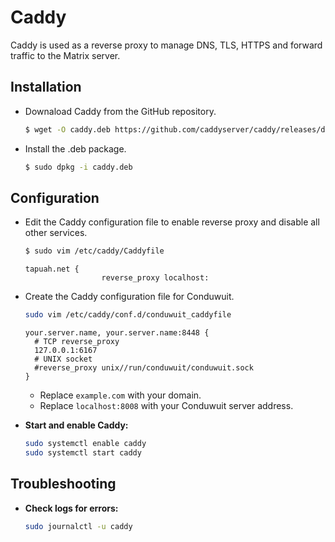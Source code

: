 # Caddy

Caddy is used as a reverse proxy to manage DNS, TLS, HTTPS and forward traffic to the Matrix server.

## Installation

- Downaload Caddy from the GitHub repository.

    ```sh
    $ wget -O caddy.deb https://github.com/caddyserver/caddy/releases/download/v2.8.4/caddy_2.8.4_linux_arm64.deb
    ```

- Install the .deb package.

  ```sh
  $ sudo dpkg -i caddy.deb
  ```

## Configuration

- Edit the Caddy configuration file to enable reverse proxy and disable all other services.
  
  ```sh
  $ sudo vim /etc/caddy/Caddyfile
  ```

  ```text
  tapuah.net {
                   reverse_proxy localhost:
- Create the Caddy configuration file for Conduwuit.

  ```sh
  sudo vim /etc/caddy/conf.d/conduwuit_caddyfile
  ```

  ```text
  your.server.name, your.server.name:8448 {
    # TCP reverse_proxy
    127.0.0.1:6167
    # UNIX socket
    #reverse_proxy unix//run/conduwuit/conduwuit.sock
  }
    ```

    - Replace `example.com` with your domain.
    - Replace `localhost:8008` with your Conduwuit server address.

- **Start and enable Caddy:**
    ```sh
    sudo systemctl enable caddy
    sudo systemctl start caddy
    ```

## Troubleshooting

- **Check logs for errors:**
    ```sh
    sudo journalctl -u caddy
    ```
